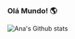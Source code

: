 ### Olá Mundo! :earth_americas:

![Ana's Github stats](https://github-readme-stats.vercel.app/api?username=AnaCarolineCipriani&show_icons=true&theme=buefy)
